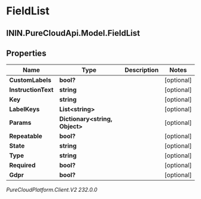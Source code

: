 # FieldList

## ININ.PureCloudApi.Model.FieldList

## Properties

|Name | Type | Description | Notes|
|------------ | ------------- | ------------- | -------------|
| **CustomLabels** | **bool?** |  | [optional] |
| **InstructionText** | **string** |  | [optional] |
| **Key** | **string** |  | [optional] |
| **LabelKeys** | **List&lt;string&gt;** |  | [optional] |
| **Params** | **Dictionary&lt;string, Object&gt;** |  | [optional] |
| **Repeatable** | **bool?** |  | [optional] |
| **State** | **string** |  | [optional] |
| **Type** | **string** |  | [optional] |
| **Required** | **bool?** |  | [optional] |
| **Gdpr** | **bool?** |  | [optional] |



_PureCloudPlatform.Client.V2 232.0.0_
